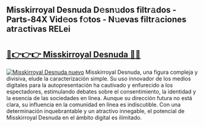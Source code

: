 ## Misskirroyal Desnuda D𝚎sn𝚞dos filtr𝚊dos - Parts-84X Vid𝚎os f𝚘tos - N𝚞evas filtr𝚊ciones atr𝚊ctivas RELei

# <h2><a href="http://mbbbqj.tromn.icu/?c=Misskirroyal+Desnuda">🔗👉👉👉 Misskirroyal Desnuda 🔗🔗</a></h2>

[![Misskirroyal Desnuda nuevo](https://i.imgur.com/pEAQMta.gif)](http://mbbbqj.tromn.icu/?c=Misskirroyal+Desnuda)
Misskirroyal Desnuda, una figura compleja y divisiva, elude la caracterización simple. Su uso innovador de los medios digitales para la autopresentación ha cautivado y enfurecido a los espectadores, estimulando debates sobre el consentimiento, la identidad y la esencia de las sociedades en línea. Aunque su dirección futura no está clara, su influencia en la comunidad en línea es indiscutible. Con una determinación inquebrantable y un atractivo innegable, el potencial de Misskirroyal Desnuda en el ámbito digital es ilimitado.
